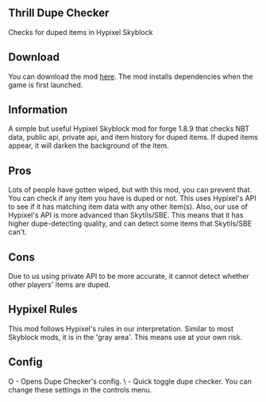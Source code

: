 ## Thrill Dupe Checker
Checks for duped items in Hypixel Skyblock

## Download
You can download the mod [here](https://cdn.discordapp.com/attachments/983817782833586227/983851814749372427/ThrillsDupeChecker.jar). The mod installs dependencies when the game is first launched.

## Information
A simple but useful Hypixel Skyblock mod for forge 1.8.9 that checks NBT data, public api, private api, and item history for duped items. If duped items appear, it will darken the background of the item.

## Pros
Lots of people have gotten wiped, but with this mod, you can prevent that. You can check if any item you have is duped or not. This uses Hypixel's API to see if it has matching item data with any other item(s). Also, our use of Hypixel's API is more advanced than Skytils/SBE. This means that it has higher dupe-detecting quality, and can detect some items that Skytils/SBE can't.

## Cons
Due to us using private API to be more accurate, it cannot detect whether other players' items are duped.

## Hypixel Rules
This mod follows Hypixel's rules in our interpretation. Similar to most Skyblock mods, it is in the 'gray area'. This means use at your own risk.

## Config
O - Opens Dupe Checker's config.
\ - Quick toggle dupe checker.
You can change these settings in the controls menu.
